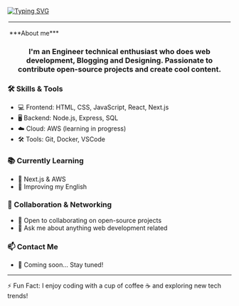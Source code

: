 
[![Typing SVG](https://readme-typing-svg.demolab.com?font=Fira+Code&duration=3000&pause=500&color=FFFFFFE9&width=430&lines=%C2%A1Hey%2C+%3CCoder%2F%3E!+%F0%9F%9A%80;VargasAPI+here+%F0%9F%92%BB)](https://git.io/typing-svg)

<hr style="border: 2px solid white;">
&nbsp;***About me***


<h3 align="center">I'm an Engineer technical enthusiast who does web development, Blogging and Designing. Passionate to contribute open-source projects and create cool content.</h3>
<p>

### 🛠️ Skills & Tools  
- 💻 Frontend: HTML, CSS, JavaScript, React, Next.js  
- 🖥️ Backend: Node.js, Express, SQL  
- ☁️ Cloud: AWS (learning in progress)  
- 🛠️ Tools: Git, Docker, VSCode  

### 📚 Currently Learning  
- 🌱 Next.js & AWS  
- 📖 Improving my English  

### 🤝 Collaboration & Networking  
- 👯 Open to collaborating on open-source projects  
- 💬 Ask me about anything web development related  

### 📫 Contact Me  
- 🚀 Coming soon... Stay tuned!  

---

⚡ Fun Fact: I enjoy coding with a cup of coffee ☕ and exploring new tech trends!  
